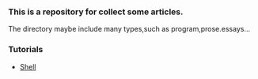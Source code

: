 ### This is a repository for collect some articles. 

The directory maybe include many types,such as program,prose.essays... 

### Tutorials

- [Shell](http://billie66.github.io/TLCL/book/index.html)
